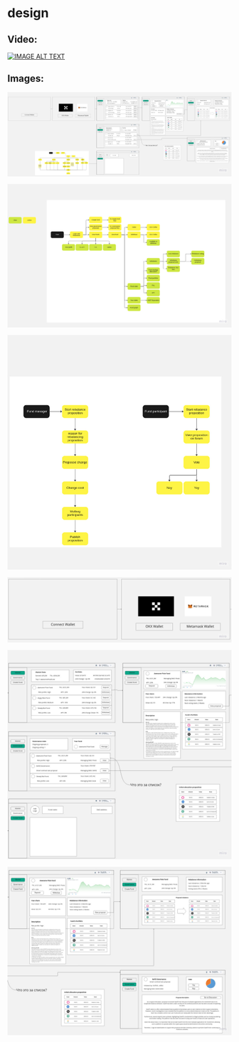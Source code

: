 # design

## Video:

[![IMAGE ALT TEXT](http://img.youtube.com/vi/_Mc6Y2nQ27s/0.jpg)](http://www.youtube.com/watch?v=_Mc6Y2nQ27s "Video Title")

## Images:

![](https://github.com/okx-hackathon-2023/design/raw/main/OKX%20Hackcathon%202023.jpg)

![](https://github.com/okx-hackathon-2023/design/raw/main/OKX%20Hackcathon%202023_1.jpg)

![](https://github.com/okx-hackathon-2023/design/raw/main/OKX%20Hackcathon%202023_2.jpg)

![](https://github.com/okx-hackathon-2023/design/raw/main/OKX%20Hackcathon%202023_3.jpg)

![](https://github.com/okx-hackathon-2023/design/raw/main/OKX%20Hackcathon%202023_4.jpg)

![](https://github.com/okx-hackathon-2023/design/raw/main/OKX%20Hackcathon%202023_5.jpg)
